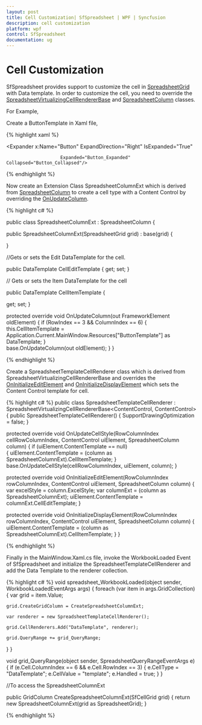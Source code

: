 ```yaml
---
layout: post
title: Cell Customization| SfSpreadsheet | WPF | Syncfusion
description: cell customization
platform: wpf
control: SfSpreadsheet
documentation: ug
---
```


# Cell Customization

SfSpreadsheet provides support to customize the cell in [SpreadsheetGrid](http://help.syncfusion.com/cr/cref_files/wpf/sfspreadsheet/topic6454.html) with Data template. In order to customize the cell, you need to override the [SpreadsheetVirtualizingCellRendererBase](http://help.syncfusion.com/cr/cref_files/wpf/sfspreadsheet/topic6915.html) and [SpreadsheetColumn](http://help.syncfusion.com/cr/cref_files/wpf/sfspreadsheet/topic6379.html) classes.

For Example,

Create a ButtonTemplate in Xaml file,

{% highlight xaml %}

<DataTemplate x:Key="ButtonTemplate" >

<Expander x:Name="Button" ExpandDirection="Right" IsExpanded="True" 

                        Expanded="Button_Expanded" Collapsed="Button_Collapsed"/>

</DataTemplate>

{% endhighlight %}

Now create an Extension Class SpreadsheetColumnExt which is derived from [SpreadsheetColumn](http://help.syncfusion.com/cr/cref_files/wpf/sfspreadsheet/topic6379.html) to create a cell type with a Content Control by overriding the [OnUpdateColumn](http://help.syncfusion.com/cr/cref_files/wpf/sfspreadsheet/topic1104.html).

{% highlight c# %}

public class SpreadsheetColumnExt : SpreadsheetColumn
{

public SpreadsheetColumnExt(SpreadsheetGrid grid) : base(grid)
{

}

//Gets or sets the Edit DataTemplate for the cell.

public DataTemplate CellEditTemplate
{
  get;
  set;
}

// Gets or sets the Item DataTemplate for the cell

public DataTemplate CellItemTemplate
{

  get;
  set;
}

protected override void OnUpdateColumn(out FrameworkElement oldElement)
{
    if (RowIndex == 3 && ColumnIndex == 6)
    {
       this.CellItemTemplate = Application.Current.MainWindow.Resources["ButtonTemplate"] as DataTemplate;
    }         
    base.OnUpdateColumn(out oldElement);
}
}

{% endhighlight %}

Create a SpreadsheetTemplateCellRenderer class which is derived from SpreadsheetVirtualizingCellRendererBase and overrides the [OnInitializeEditElement](http://help.syncfusion.com/cr/cref_files/wpf/sfspreadsheet/topic6936.html) and [OnInitializeDisplayElement](http://help.syncfusion.com/cr/cref_files/wpf/sfspreadsheet/topic6935.html) which sets the Content Control template for cell.

{% highlight c# %}
public class SpreadsheetTemplateCellRenderer : SpreadsheetVirtualizingCellRendererBase<ContentControl, ContentControl>
{
  public SpreadsheetTemplateCellRenderer()
  {
    SupportDrawingOptimization = false;
  }

  protected override void OnUpdateCellStyle(RowColumnIndex cellRowColumnIndex, ContentControl uiElement, SpreadsheetColumn column)
  {
    if (uiElement.ContentTemplate == null)  
    {
      uiElement.ContentTemplate = (column as SpreadsheetColumnExt).CellItemTemplate;
    }
    base.OnUpdateCellStyle(cellRowColumnIndex, uiElement, column);
  }

  protected override void OnInitializeEditElement(RowColumnIndex rowColumnIndex, ContentControl uiElement, SpreadsheetColumn column)
  {
    var excelStyle = column.ExcelStyle;
    var columnExt = (column as SpreadsheetColumnExt);
    uiElement.ContentTemplate = columnExt.CellEditTemplate;
  }
  
  protected override void OnInitializeDisplayElement(RowColumnIndex rowColumnIndex, ContentControl uiElement, SpreadsheetColumn column)
  {
    uiElement.ContentTemplate = (column as SpreadsheetColumnExt).CellItemTemplate;
  }
}

{% endhighlight %}

Finally in the MainWindow.Xaml.cs file, invoke the WorkbookLoaded Event of SfSpreadsheet and initialize the SpreadsheetTemplateCellRenderer and add the Data Template to the renderer collection. 

{% highlight c# %}
void spreadsheet_WorkbookLoaded(object sender, WorkbookLoadedEventArgs args)
{
  foreach (var item in args.GridCollection)
  {
    var grid = item.Value;

    grid.CreateGridColumn = CreateSpreadsheetColumnExt;

    var renderer = new SpreadsheetTemplateCellRenderer();

    grid.CellRenderers.Add("DataTemplate", renderer);

    grid.QueryRange += grid_QueryRange;
  }
}

void grid_QueryRange(object sender, SpreadsheetQueryRangeEventArgs e)
{
 if (e.Cell.ColumnIndex == 6 && e.Cell.RowIndex == 3)
 {
    e.CellType = "DataTemplate";
    e.CellValue = "template";
    e.Handled = true;
 }
}

//To access the SpreadsheetColumnExt

public GridColumn CreateSpreadsheetColumnExt(SfCellGrid grid)
{
    return new SpreadsheetColumnExt(grid as SpreadsheetGrid);
}

{% endhighlight %}
